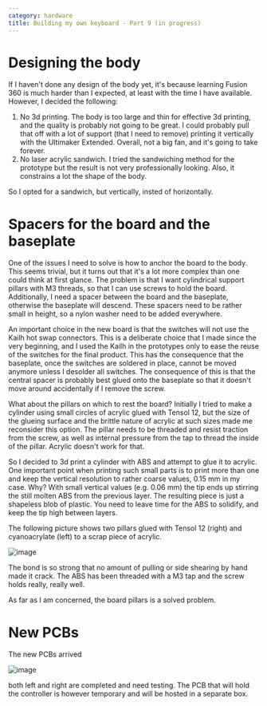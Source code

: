 ```yaml
---
category: hardware
title: Building my own keyboard - Part 9 (in progress)
---
```


# Designing the body

If I haven't done any design of the body yet, it's because learning Fusion 360 is much harder than I expected, at least with the time 
I have available. However, I decided the following:

1. No 3d printing. The body is too large and thin for effective 3d printing, and the quality is probably not going to be great.
I could probably pull that off with a lot of support (that I need to remove) printing it vertically with the Ultimaker Extended.
Overall, not a big fan, and it's going to take forever.
2. No laser acrylic sandwich. I tried the sandwiching method for the prototype but the result is not very professionally looking.
Also, it constrains a lot the shape of the body.

So I opted for a sandwich, but vertically, insted of horizontally.

# Spacers for the board and the baseplate

One of the issues I need to solve is how to anchor the board to the body. This
seems trivial, but it turns out that it's a lot more complex than one could
think at first glance. The problem is that I want cylindrical support pillars with M3
threads, so that I can use screws to hold the board. Additionally, I need a
spacer between the board and the baseplate, otherwise the baseplate will
descend. These spacers need to be rather small in height, so a nylon washer
need to be added everywhere.

An important choice in the new board is that the switches will not use the
Kailh hot swap connectors. This is a deliberate choice that I made since the
very beginning, and I used the Kailh in the prototypes only to ease the reuse
of the switches for the final product. This has the consequence that the baseplate,
once the switches are soldered in place, cannot be moved anymore unless I desolder 
all switches. The consequence of this is that the central spacer is probably best glued
onto the baseplate so that it doesn't move around accidentally if I remove the screw.

What about the pillars on which to rest the board? Initially I tried to make a
cylinder using small circles of acrylic glued with Tensol 12, but the size of
the glueing surface and the brittle nature of acrylic at such sizes made me reconsider
this option. The pillar needs to be threaded and resist traction from the screw, as
well as internal pressure from the tap to thread the inside of the pillar. Acrylic doesn't 
work for that.

So I decided to 3d print a cylinder with ABS and attempt to glue it to acrylic.
One important point when printing such small parts is to print more than one and keep the
vertical resolution to rather coarse values, 0.15 mm in my case. Why? With
small vertical values (e.g. 0.06 mm) the tip ends up stirring the still molten
ABS from the previous layer. The resulting piece is just a shapeless blob of
plastic. You need to leave time for the ABS to solidify, and keep the tip high
between layers. 

The following picture shows two pillars glued with
Tensol 12 (right) and cyanoacrylate (left) to a scrap piece of acrylic. 

![image](https://raw.githubusercontent.com/stefanoborini/keymine/master/pics/IMG-20200106-WA0003.jpg)

The bond is so strong that no amount of pulling or side shearing by hand made
it crack. The ABS has been threaded with a M3 tap and the screw holds really,
really well.

As far as I am concerned, the board pillars is a solved problem.

# New PCBs

The new PCBs arrived

![image](https://raw.githubusercontent.com/stefanoborini/keymine/master/pics/20200118_102159.jpg)

both left and right are completed and need testing. The PCB that will hold the controller is however temporary
and will be hosted in a separate box.
